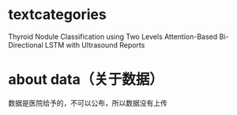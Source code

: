 # textcategories
Thyroid Nodule Classification using Two Levels Attention-Based Bi-Directional LSTM with Ultrasound Reports
# about data（关于数据）
数据是医院给予的，不可以公布，所以数据没有上传
